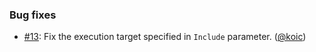 ### Bug fixes

 * [#13](https://github.com/rubocop-hq/rubocop-minitest/issues/13): Fix the execution target specified in `Include` parameter. ([@koic][])

 [@koic]: https://github.com/koic
